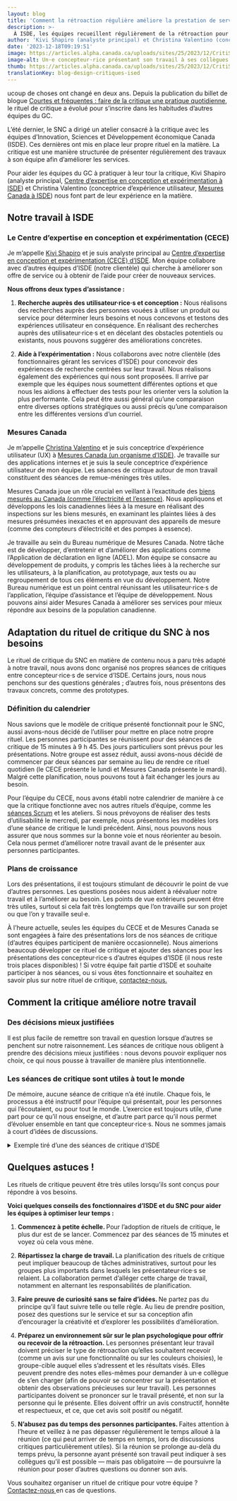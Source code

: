 ```yaml
---
layout: blog
title: 'Comment la rétroaction régulière améliore la prestation de service à ISDE'
description: >-
  À ISDE, les équipes recueillent régulièrement de la rétroaction pour améliorer leurs services. Découvrez les expériences du Centre d’expertise en conception et expérimentation (CECE) et de Mesures Canada
author: 'Kivi Shapiro (analyste principal) et Christina Valentino (conceptrice d’expérience utilisateur), ISDE'
date: '2023-12-18T09:19:51'
image: https://articles.alpha.canada.ca/uploads/sites/25/2023/12/CritiSessImpServDel_ISED_Blog-FRE-scaled.jpeg
image-alt: Un·e concepteur·rice présentant son travail à ses collègues et recueillant leur rétroaction pour l’améliorer.
thumb: https://articles.alpha.canada.ca/uploads/sites/25/2023/12/CritiSessImpServDel_ISED_Blog-FRE-scaled.jpeg
translationKey: blog-design-critiques-ised
---
```


<p>ucoup de choses ont changé en deux&nbsp;ans. Depuis la publication du billet de blogue <a href="https://numerique.canada.ca/2021/07/08/courtes-et-fr%C3%A9quentes-faire-de-la-critique-une-pratique-quotidienne/" target="_blank" rel="noreferrer noopener">Courtes et fréquentes&nbsp;: faire de la critique une pratique quotidienne</a>, le rituel de critique a évolué pour s’inscrire dans les habitudes d’autres équipes du GC.&nbsp;</p>



<p>L’été dernier, le SNC a dirigé un atelier consacré à la critique avec les équipes d’Innovation, Sciences et Développement économique Canada (ISDE). Ces dernières ont mis en place leur propre rituel en la matière. La critique est une manière structurée de présenter régulièrement des travaux à son équipe afin d’améliorer les services.</p>



<p>Pour aider les équipes du GC à pratiquer à leur tour la critique, Kivi&nbsp;Shapiro (analyste principal, <a href="https://ised-isde.canada.ca/site/centre-expertise-conception-experimentation/fr" target="_blank" rel="noreferrer noopener">Centre d’expertise en conception et expérimentation à ISDE</a>) et Christina&nbsp;Valentino (conceptrice d’expérience utilisateur, <a href="https://ised-isde.canada.ca/site/mesures-canada/fr" target="_blank" rel="noreferrer noopener">Mesures Canada à ISDE</a>) nous font part de leur expérience en la matière.&nbsp;</p>



<h2 class="wp-block-heading" id="h-notre-travail-a-isde"><strong>Notre travail à ISDE</strong></h2>



<h3 class="wp-block-heading" id="h-le-centre-d-expertise-en-conception-et-experimentation-cece"><strong>Le Centre d’expertise en conception et expérimentation (CECE)</strong></h3>



<p>Je m’appelle <a href="https://www.linkedin.com/in/kivishapiro/" target="_blank" rel="noreferrer noopener">Kivi&nbsp;Shapiro</a> et je suis analyste principal au <a href="https://ised-isde.canada.ca/site/centre-expertise-conception-experimentation/fr" target="_blank" rel="noreferrer noopener">Centre d’expertise en conception et expérimentation (CECE) d’ISDE</a>. Mon équipe collabore avec d’autres équipes d’ISDE (notre clientèle) qui cherche à améliorer son offre de service ou à obtenir de l’aide pour créer de nouveaux services.&nbsp;</p>



<p><strong>Nous offrons deux types d’assistance&nbsp;:</strong></p>



<ol class="wp-block-list">
<li><strong>Recherche auprès des utilisateur·rice·s et conception&nbsp;:</strong> Nous réalisons des recherches auprès des personnes vouées à utiliser un produit ou service pour déterminer leurs besoins et nous concevons et testons des expériences utilisateur en conséquence. En réalisant des recherches auprès des utilisateur·rice·s et en décelant des obstacles potentiels ou existants, nous pouvons suggérer des améliorations concrètes.</li>
</ol>



<ol class="wp-block-list" start="2">
<li><strong>Aide à l’expérimentation&nbsp;:</strong> Nous collaborons avec notre clientèle (des fonctionnaires gérant les services d’ISDE) pour concevoir des expériences de recherche centrées sur leur travail. Nous réalisons également des expériences qui nous sont proposées. Il arrive par exemple que les équipes nous soumettent différentes options et que nous les aidions à effectuer des tests pour les orienter vers la solution la plus performante. Cela peut être aussi général qu’une comparaison entre diverses options stratégiques ou aussi précis qu’une comparaison entre les différentes versions d’un courriel.</li>
</ol>



<h3 class="wp-block-heading"><strong>Mesures Canada</strong></h3>



<p>Je m’appelle <a href="https://www.linkedin.com/in/christina-valentino-9440b7161/" target="_blank" rel="noreferrer noopener">Christina Valentino</a> et je suis conceptrice d’expérience utilisateur (UX) à <a href="https://ised-isde.canada.ca/site/mesures-canada/fr" target="_blank" rel="noreferrer noopener">Mesures Canada (un organisme d’ISDE)</a>. Je travaille sur des applications internes et je suis la seule conceptrice d’expérience utilisateur de mon équipe. Les séances de critique autour de mon travail constituent des séances de remue-méninges très utiles.&nbsp;</p>



<p>Mesures Canada joue un rôle crucial en veillant à l’exactitude des <a href="https://ised-isde.canada.ca/site/mesures-canada/fr/achat-vente-biens-mesures/achat-biens-mesures" target="_blank" rel="noreferrer noopener">biens mesurés au Canada (comme l’électricité et l’essence)</a>. Nous appliquons et développons les lois canadiennes liées à la mesure en réalisant des inspections sur les biens mesurés, en examinant les plaintes liées à des mesures présumées inexactes et en approuvant des appareils de mesure (comme des compteurs d’électricité et des pompes à essence).</p>



<p>Je travaille au sein du Bureau numérique de Mesures Canada. Notre tâche est de développer, d’entretenir et d’améliorer des applications comme l’Application de déclaration en ligne (ADEL). Mon équipe se consacre au développement de produits, y compris les tâches liées à la recherche sur les utilisateurs, à la planification, au prototypage, aux tests ou au regroupement de tous ces éléments en vue du développement. Notre Bureau numérique est un point central réunissant les utilisateur·rice·s de l’application, l’équipe d’assistance et l’équipe de développement. Nous pouvons ainsi aider Mesures Canada à améliorer ses services pour mieux répondre aux besoins de la population canadienne.</p>



<h2 class="wp-block-heading"><strong>Adaptation du rituel de critique du SNC à nos besoins</strong></h2>



<p>Le rituel de critique du SNC en matière de contenu nous a paru très adapté à notre travail, nous avons donc organisé nos propres séances de critiques entre concepteur·rice·s de service d’ISDE. Certains jours, nous nous penchons sur des questions générales ; d’autres fois, nous présentons des travaux concrets, comme des prototypes.</p>



<h3 class="wp-block-heading"><strong>Définition du calendrier</strong></h3>



<p>Nous savions que le modèle de critique présenté fonctionnait pour le SNC, aussi avons-nous décidé de l’utiliser pour mettre en place notre propre rituel. Les personnes participantes se réunissent pour des séances de critique de 15&nbsp;minutes à 9&nbsp;h&nbsp;45. Des jours particuliers sont prévus pour les présentations. Notre groupe est assez réduit, aussi avons-nous décidé de commencer par deux séances par semaine au lieu de rendre ce rituel quotidien (le CECE présente le lundi et Mesures Canada présente le mardi). Malgré cette planification, nous pouvons tout à fait échanger les jours au besoin.&nbsp;</p>



<p>Pour l’équipe du CECE, nous avons établi notre calendrier de manière à ce que la critique fonctionne avec nos autres rituels d’équipe, comme les <a href="https://www.btb.termiumplus.gc.ca/tpv2alpha/alpha-fra.html?lang=fra&amp;i=1&amp;srchtxt=scrum&amp;index=alt&amp;codom2nd_wet=1#resultrecs" target="_blank" rel="noreferrer noopener">séances Scrum</a> et les ateliers. Si nous prévoyons de réaliser des tests d’utilisabilité le mercredi, par exemple, nous présentons les modèles lors d’une séance de critique le lundi précédent. Ainsi, nous pouvons nous assurer que nous sommes sur la bonne voie et nous réorienter au besoin. Cela nous permet d’améliorer notre travail avant de le présenter aux personnes participantes.</p>



<h3 class="wp-block-heading"><strong>Plans de croissance</strong></h3>



<p>Lors des présentations, il est toujours stimulant de découvrir le point de vue d’autres personnes. Les questions posées nous aident à réévaluer notre travail et à l’améliorer au besoin. Les points de vue extérieurs peuvent être très utiles, surtout si cela fait très longtemps que l’on travaille sur son projet ou que l’on y travaille seul·e.</p>



<p>À l’heure actuelle, seules les équipes du CECE et de Mesures Canada se sont engagées à faire des présentations lors de nos séances de critique (d’autres équipes participent de manière occasionnelle). Nous aimerions beaucoup développer ce rituel de critique et ajouter des séances pour les présentations des concepteur·rice·s d’autres équipes d’ISDE (il nous reste trois&nbsp;places disponibles) ! Si votre équipe fait partie d’ISDE et souhaite participer à nos séances, ou si vous êtes fonctionnaire et souhaitez en savoir plus sur notre rituel de critique, <a href="https://www.ic.gc.ca/eic/site/096.nsf/frm-fra/WDES-AQZTH8" target="_blank" rel="noreferrer noopener">contactez-nous.</a></p>



<h2 class="wp-block-heading"><strong>Comment la critique améliore notre travail</strong></h2>



<h3 class="wp-block-heading"><strong>Des décisions mieux justifiées</strong></h3>



<p>Il est plus facile de remettre son travail en question lorsque d’autres se penchent sur notre raisonnement. Les séances de critique nous obligent à prendre des décisions mieux justifiées&nbsp;: nous devons pouvoir expliquer nos choix, ce qui nous pousse à travailler de manière plus intentionnelle.</p>



<h3 class="wp-block-heading"><strong>Les séances de critique sont utiles à tout le monde</strong></h3>



<p>De mémoire, aucune séance de critique n’a été inutile. Chaque fois, le processus a été instructif pour l’équipe qui présentait, pour les personnes qui l’écoutaient, ou pour tout le monde. L’exercice est toujours utile, d’une part pour ce qu’il nous enseigne, et d’autre part parce qu’il nous permet d’évoluer ensemble en tant que concepteur·rice·s. Nous ne sommes jamais à court d’idées de discussions.</p>



<details class="wp-block-cds-snc-accordion"><summary>Exemple tiré d’une des séances de critique d’ISDE</summary>
<p>En ce moment, le CECE travaille sur un projet en collaboration avec les <a href="https://ised-isde.canada.ca/site/gestion-spectre-telecommunications/fr" target="_blank" rel="noreferrer noopener">personnes responsables de la gestion du spectre et des télécommunications.</a> Ces dernières se chargent de la régulation des ondes au Canada, y compris en ce qui concerne les signaux radio, la télévision, les téléphones cellulaires, etc. Nous les aidons à concevoir un nouveau service public permettant aux entreprises privées (comme les universités ou les usines) de respecter les <a href="https://ised-isde.canada.ca/site/gestion-spectre-telecommunications/fr/attribution-spectre/decision-cadre-delivrance-licences-non-concurrentielles-locales-comprenant-spectre-dans-bande-3-900" target="_blank" rel="noreferrer noopener">règles de l’organisme</a> au moment de choisir un réseau qui leur est propre (comme un réseau 5G). Cela évite les interférences et améliore la qualité du réseau.</p>



<p>Parmi les utilisateur·rice·s potentiel·le·s du service, beaucoup n’auront pas de connaissances techniques en matière de spectre. Le formulaire de demande de permis doit donc être facile à comprendre et à remplir. Dans le formulaire que nous concevons, les personnes peuvent choisir parmi deux niveaux de puissance pour leur réseau cellulaire&nbsp;: puissance faible et puissance moyenne. Les émetteurs à faible puissance peuvent être utilisés dans les zones de licence d’une superficie inférieure ou égale à 15&nbsp;km<sup>2</sup>, tandis que les émetteurs à puissance moyenne peuvent être utilisés dans des zones de licence d’une superficie comprise entre 75&nbsp;km<sup>2</sup> et 165&nbsp;km<sup>2</sup> (il s’agit là des deux zones de licence disponibles, mais il est possible de demander plusieurs licences de manière à couvrir la superficie souhaitée).</p>



<p>La question du formulaire relative au niveau de puissance constitue la troisième étape sur six. À l’étape suivante, la quatrième, nous demandons à la personne de dessiner la zone de licence souhaitée sur une carte. La page correspondante est soumise à une validation des données. Aussi, si la personne dessine une zone trop grande ou trop petite pour le niveau de puissance choisi, un message d’erreur s’affiche.&nbsp;</p>



<p>Lorsque nous avons présenté ce concept en séance de critique, l’une des personnes participantes a signalé que nous ne rappelions pas la taille à respecter avant que l’utilisateur·rice ne dessine sur la carte. Il s’agissait d’une violation de la sixième heuristique d’utilisabilité de Jakob&nbsp;Nielsen&nbsp;: «&nbsp;Reconnaissance plutôt que rappel&nbsp;». Il nous a été suggéré d’ajouter un rappel aux instructions de la page ; un conseil que nous avons suivi. Le changement peut sembler discret, mais il peut permettre aux gens de gagner du temps.</p>
</details>



<h2 class="wp-block-heading"><strong>Quelques astuces !</strong></h2>



<p>Les rituels de critique peuvent être très utiles lorsqu’ils sont conçus pour répondre à vos besoins.&nbsp;</p>



<p><strong>Voici quelques conseils des fonctionnaires d’ISDE et du SNC pour aider les équipes à optimiser leur temps&nbsp;:</strong></p>



<ol class="wp-block-list">
<li><strong>Commencez à petite échelle. </strong>Pour l’adoption de rituels de critique, le plus dur est de se lancer. Commencez par des séances de 15&nbsp;minutes et voyez où cela vous mène.</li>
</ol>



<ol class="wp-block-list" start="2">
<li><strong>Répartissez la charge de travail. </strong>La planification des rituels de critique peut impliquer beaucoup de tâches administratives, surtout pour les groupes plus importants dans lesquels les présentateur·rice·s se relaient. La collaboration permet d’alléger cette charge de travail, notamment en alternant les responsabilités de planification.</li>
</ol>



<ol class="wp-block-list" start="3">
<li><strong>Faire preuve de curiosité sans se faire d’idées. </strong>Ne partez pas du principe qu’il faut suivre telle ou telle règle. Au lieu de prendre position, posez des questions sur le service et sur sa conception afin d’encourager la créativité et d’explorer les possibilités d’amélioration.&nbsp;</li>
</ol>



<ol class="wp-block-list" start="4">
<li><strong>Préparez un environnement sûr sur le plan psychologique pour offrir ou recevoir de la rétroaction.</strong> Les personnes présentant leur travail doivent préciser le type de rétroaction qu’elles souhaitent recevoir (comme un avis sur une fonctionnalité ou sur les couleurs choisies), le groupe-cible auquel elles s’adressent et les résultats visés. Elles peuvent prendre des notes elles-mêmes pour demander à un·e collègue de s’en charger (afin de pouvoir se concentrer sur la présentation et obtenir des observations précieuses sur leur travail). Les personnes participantes doivent se prononcer sur le travail présenté, et non sur la personne qui le présente. Elles doivent offrir un avis constructif, honnête et respectueux, et ce, que cet avis soit positif ou négatif.</li>
</ol>



<ol class="wp-block-list" start="5">
<li><strong>N’abusez pas du temps des personnes participantes. </strong>Faites attention à l’heure et veillez à ne pas dépasser régulièrement le temps alloué à la réunion (ce qui peut arriver de temps en temps, lors de discussions critiques particulièrement utiles). Si la réunion se prolonge au-delà du temps prévu, la personne ayant présenté son travail peut indiquer à ses collègues qu’il est possible&nbsp;— mais pas obligatoire&nbsp;— de poursuivre la réunion pour poser d’autres questions ou donner son avis.</li>
</ol>



<p>Vous souhaitez organiser un rituel de critique pour votre équipe ? <a href="mailto:cds-snc@servicecanada.gc.ca" target="_blank" rel="noreferrer noopener">Contactez-nous </a>en cas de questions.</p>

